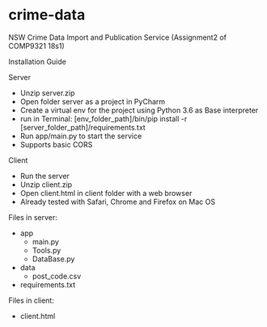 # crime-data
NSW Crime Data Import and Publication Service (Assignment2 of COMP9321 18s1)

Installation Guide

Server
- Unzip server.zip
- Open folder server as a project in PyCharm
- Create a virtual env for the project using Python 3.6 as Base interpreter
- run in Terminal: \[env_folder_path\]/bin/pip install -r \[server_folder_path\]/requirements.txt
- Run app/main.py to start the service
- Supports basic CORS

Client
- Run the server
- Unzip client.zip
- Open client.html in client folder with a web browser
- Already tested with Safari, Chrome and Firefox on Mac OS

Files in server:
- app
	- main.py
	- Tools.py
	- DataBase.py
- data
	- post_code.csv
- requirements.txt

Files in client:
- client.html
